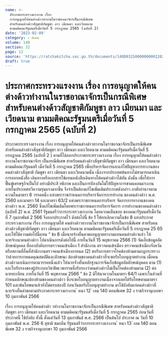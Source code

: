 ```yaml
---
name: >-
  ประกาศกระทรวงแรงงาน เรื่อง
  การอนุญาตให้คนต่างด้าวทำงานในราชอาณาจักรเป็นกรณีพิเศษ
  สำหรับคนต่างด้าวสัญชาติกัมพูชา ลาว เมียนมา และเวียดนาม
  ตามมติคณะรัฐมนตรีเมื่อวันที่ 5 กรกฎาคม 2565 (ฉบับที่ 2)
date: '2023-02-09'
category: ง พิเศษ
volume: 140
section: 32
page: 12
source: 'https://ratchakitcha.soc.go.th/documents/140D032S0000000001202.pdf'
draft: true
---
```


# ประกาศกระทรวงแรงงาน เรื่อง การอนุญาตให้คนต่างด้าวทำงานในราชอาณาจักรเป็นกรณีพิเศษ สำหรับคนต่างด้าวสัญชาติกัมพูชา ลาว เมียนมา และเวียดนาม ตามมติคณะรัฐมนตรีเมื่อวันที่ 5 กรกฎาคม 2565 (ฉบับที่ 2)

ประกาศกระทรวงแรงงาน เรื่อง การอนุญาตให้คนต่างด้าวทางานในราชอาณาจักรเป็นกรณีพิเศษ สำหรับคนต่างด้าวสัญชาติกัมพูชา ลาว เมียนมา และเวียดนาม ตามมติคณะรัฐมนตรีเมื่อวันที่ 5 กรกฎาคม 2565 (ฉบับที่ 2 ) ตามที่ได้ออกประกาศกระทรวงแรงงาน เรื่อง การอนุญาตให้คนต่างด้าวทางานในราชอาณาจักร เป็นกรณีพิเศษ สาหรับคนต่างด้าวสัญชาติกัมพูชา ลาว เมียนมา และเวียดนาม ตามมติคณะรัฐมนตรี เมื่อวันที่ 5 กรกฎาคม 2565 เพื่อบริหารจัดการและแก้ไขปัญหาการทางานของคนต่างด้าวสัญชาติ กัมพูชา ลาว เมียนมา และเวียดนามนั้น เนื่องจากประเทศต้นทางไม่สามารถดาเนินการออกหนังสือ เดินทางหรือเอกสารใช้แทนหนังสือเดินทางให้คนต่างด้าวได้ทัน ดังนั้น เพื่อให้การฟื้นฟูเศรษฐกิจเป็นไป อย่างมีประสิ ทธิภาพ และเป็นการป้องกันไม่ให้ปัญหาการขาดแคลนแรงงานภายในประเทศทวีความรุนแรงมากขึ้น จึงจำเป็นต้องแก้ไขเพิ่มเติมประกาศดังกล่าว อาศัยอำนาจตามความในมาตรา 6 วรรคหนึ่ง แห่งพระราชกำหนดการบริหารจัดการการทำงาน ของคนต่างด้าว พ.ศ. 2560 และมาตรา 14 และมาตรา 63/2 แห่งพระราชกาหนดการบริหาร จัดการการทางานของคนต่างด้าว พ.ศ. 2560 ซึ่งแก้ไขเพิ่มเติมโดยพระราชกาหนดการบริหารจัดการ การทำงานของคนต่างด้าว (ฉบับที่ 2) พ.ศ. 2561 รัฐมนตรีว่าการกระทรวงแรงงาน โดยความเห็นชอบ ของคณะรัฐมนตรีเมื่อวันที่ 7 กุมภาพันธ์ 2 566 จึงออกประกาศไว้ ดังต่อไปนี้ ข้อ 1 ให้ยกเลิกความในข้อ 8 แห่งประกาศกระทรวงแรงงาน เรื่อง การอนุญาตให้ คนต่างด้าวทางานในราชอาณาจักรเป็นกรณีพิเศษ สาหรับคนต่างด้าวสัญชาติกัมพูชา ลาว เมียนมา และเวียดนาม ตามมติคณะรัฐมนตรีเมื่อวันที่ 5 กรกฎาคม 25 65 และให้ใช้ความต่อไปนี้แทน “ ข้อ 8 เมื่อนายจ้างยื่นคาขออนุญาตทางานแทนคนต่างด้าวแล้ว ให้นายจ้างนาคนต่างด้าว ไปดาเนินการดังต่อไปนี้ ภายในวันที่ 15 พฤษภาคม 2566 (1) จัดเก็บข้อมูลอัตลักษณ์บุคคล ที่กองบังคับการตรวจคนเข้าเมือง 1 สำนักงาน ตรวจคนเข้าเมือง ตรวจคนเข้าเมืองจังหวัด หรือสถานที่อื่นที่สำนักงานตรวจคนเข้าเมืองกาหนด (2) ขอรับการตรวจโรคต้องห้ามตามกฎกระทรวงว่าด้วยการกาหนดคุณสมบัติและลักษณะ ต้องห้ามของคนต่างด้าวที่จะขอรับใบอนุญาตทำงาน เมื่อคนต่างด้าวดาเนินการตามวรรคหนึ่งแล้ว ให้นายจ้ำงยื่นหลักฐานการจัดเก็บข้อมูลอัตลักษณ์บุคคล ตาม (1) และใบรับรองของผู้ประกอบวิชาชีพเวชกรรมซึ่งรับรองว่าคนต่างด้าวไม่เป็นโรคต้องห้ามตาม (2) ต่อนายทะเบียน ภายในวันที่ 15 พฤษภาคม 2566 ” ข้อ 2 มิให้นาความในมาตรา 64/1 เฉพาะในส่วนที่กำหนดลักษณะต้องห้ามของคนต่างด้าว ซึ่งจะขอใบอนุญาตทางานเนื่องจากเคยได้รับโทษตามมาตรา 101 และพ้นโทษมาแล้วยังไม่ครบสองปี ก่อนวันขอรับใบอนุญาตทำงาน มาใช้บังคับแก่คนต่างด้าวที่นายจ้างยื่นคำขอตามประกาศกระทรวงแรงงาน ้ หนา 12 ่ เลม 140 ตอนพิเศษ 32 ง ราชกิจจานุเบกษา 10 กุมภาพันธ์ 2566

เรื่อง การอนุญาตให้คนต่างด้า วทำงานในราชอาณาจักรเป็นกรณีพิเศษ สาหรับคนต่างด้าวสัญชาติกัมพูชา ลาว เมียนมา และเวียดนาม ตามมติคณะรัฐมนตรีเมื่อวันที่ 5 กรกฎาคม 2565 ก่อนวันที่ประกาศนี้ ใช้บังคับ ทั้งนี้ ตั้งแต่วันที่ 13 กุมภาพันธ์ พ.ศ. 2566 เป็นต้นไป ประกาศ ณ วันที่ 10 กุมภาพันธ์ พ.ศ. 256 6 สุชาติ ชมกลิ่น รัฐมนตรีว่าการกระทรวงแรงงาน ้ หนา 13 ่ เลม 140 ตอนพิเศษ 32 ง ราชกิจจานุเบกษา 10 กุมภาพันธ์ 2566
